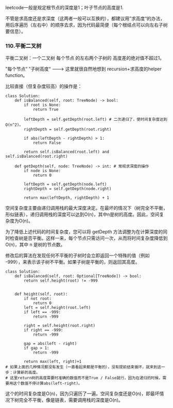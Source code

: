 leetcode一般是规定根节点的深度是1；叶子节点的高度是1.

不管是求高度还是求深度（这两者一般可以互换的），都建议用”求高度“的办法，用后序遍历（左右中）的顺序去求，因为代码最简便（每个根结点可以向左右子树要信息）。

### 110.平衡二叉树

平衡二叉树：一个二叉树 每个节点 的左右两个子树的 高度差的绝对值不超过1。

”每个节点“ ”子树高度“ ---> 这里就很自然地想到 recursion+求高度的helper function。

比较直接（但复杂度较高）的操作是：

```
class Solution:
    def isBalanced(self, root: TreeNode) -> bool:
        if root is None:
            return True

        leftDepth = self.getDepth(root.left) # 二次递归了，使时间复杂度达到O(n^2)。
        rightDepth = self.getDepth(root.right)

        if abs(leftDepth - rightDepth) > 1:
            return False

        return self.isBalanced(root.left) and self.isBalanced(root.right)

    def getDepth(self, node: TreeNode) -> int: # 常规求深度的操作
        if node is None:
            return 0

        leftDepth = self.getDepth(node.left)
        rightDepth = self.getDepth(node.right)

        return max(leftDepth, rightDepth) + 1
```
空间复杂度主要由递归调用栈的最大深度决定。在最坏的情况下（树完全不平衡，形似链表），递归调用栈的深度可以达到O(n)，其中n是树的高度。因此，空间复杂度为O(n)。

为了降低上述代码的时间复杂度，您可以将 getDepth 方法调整为在计算深度的同时检查树是否平衡。这样一来，每个节点只需访问一次，从而将时间复杂度降低到 O(n)，其中 n 是树的节点数。

修改后的算法在发现任何不平衡的子树时会立即返回一个特殊的值（例如 -999），来表示该子树不平衡。如果子树是平衡的，则返回其高度。

```
class Solution:
    def isBalanced(self, root: Optional[TreeNode]) -> bool:
        return self.height(root) != -999


    def height(self, root):
        if not root:
            return 0
        left = self.height(root.left)
        if left == -999:
            return -999
        
        right = self.height(root.right)
        if right == -999:
            return -999

        gap = abs(left - right)
        if gap > 1:
            return -999

        return max(left, right)+1
# 如果上面的几种情况都没有发生（一直看起来都是平衡的），没有提前结束循环，就来到这一步：计算新的高度。
# 这里return树的高度需要时准确的数值而不是True / False就行，因为在递归的时候，需要用这个数值不停计算abs(left-right)。
```

这个的时间复杂度是O(n)，因为只遍历了一遍。空间复杂度还是O(n)，即最坏情况下树完全不平衡，像是链表，需要调用栈的深度是O(n)。
